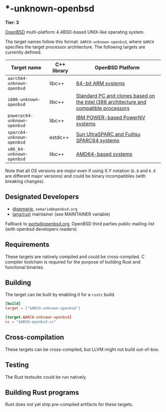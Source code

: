 # \*-unknown-openbsd

**Tier: 3**

[OpenBSD] multi-platform 4.4BSD-based UNIX-like operating system.

[OpenBSD]: https://www.openbsd.org/

The target names follow this format: `$ARCH-unknown-openbsd`, where `$ARCH` specifies the target processor architecture. The following targets are currently defined:

|          Target name           | C++ library | OpenBSD Platform |
|--------------------------------|-------------|------------------|
| `aarch64-unknown-openbsd`      | libc++      | [64-bit ARM systems](https://www.openbsd.org/arm64.html)  |
| `i686-unknown-openbsd`         | libc++      | [Standard PC and clones based on the Intel i386 architecture and compatible processors](https://www.openbsd.org/i386.html) |
| `powerpc64-unknown-openbsd`    | libc++      | [IBM POWER-based PowerNV systems](https://www.openbsd.org/powerpc64.html) |
| `sparc64-unknown-openbsd`      | estdc++     | [Sun UltraSPARC and Fujitsu SPARC64 systems](https://www.openbsd.org/sparc64.html) |
| `x86_64-unknown-openbsd`       | libc++      | [AMD64-based systems](https://www.openbsd.org/amd64.html) |

Note that all OS versions are *major* even if using X.Y notation (`6.8` and `6.9` are different major versions) and could be binary incompatibles (with breaking changes).


## Designated Developers

- [@semarie](https://github.com/semarie), `semarie@openbsd.org`
- [lang/rust](https://cvsweb.openbsd.org/cgi-bin/cvsweb/ports/lang/rust/Makefile?rev=HEAD&content-type=text/x-cvsweb-markup) maintainer (see MAINTAINER variable)

Fallback to ports@openbsd.org, OpenBSD third parties public mailing-list (with openbsd developers readers)


## Requirements

These targets are natively compiled and could be cross-compiled.
C compiler toolchain is required for the purpose of building Rust and functional binaries.

## Building

The target can be built by enabling it for a `rustc` build.

```toml
[build]
target = ["$ARCH-unknown-openbsd"]

[target.$ARCH-unknown-openbsd]
cc = "$ARCH-openbsd-cc"
```

## Cross-compilation

These targets can be cross-compiled, but LLVM might not build out-of-box.

## Testing

The Rust testsuite could be run natively.

## Building Rust programs

Rust does not yet ship pre-compiled artifacts for these targets.
